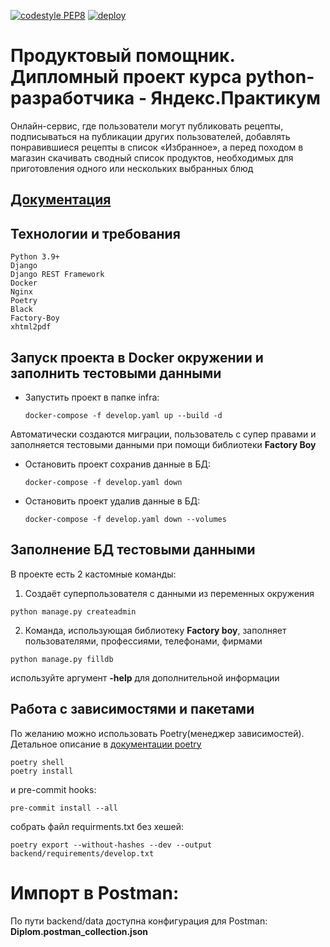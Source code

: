 [![codestyle PEP8](https://github.com/raikhert13/foodgram-project-react/actions/workflows/codestyle.yaml/badge.svg)](https://github.com/raikhert13/foodgram-project-react/actions/workflows/codestyle.yaml)
[![deploy](https://github.com/raikhert13/foodgram-project-react/actions/workflows/production_deploy.yaml/badge.svg)](https://github.com/raikhert13/foodgram-project-react/actions/workflows/production_deploy.yaml)
# Продуктовый помощник. Дипломный проект курса python-разработчика - Яндекс.Практикум
Онлайн-сервис, где пользователи могут публиковать рецепты, подписываться на публикации других пользователей, добавлять понравившиеся рецепты в список «Избранное», а перед походом в магазин скачивать сводный список продуктов, необходимых для приготовления одного или нескольких выбранных блюд

## [ Документация ](http://localhost/foodgram/docs/redoc.html)

## Технологии и требования
```
Python 3.9+
Django
Django REST Framework
Docker
Nginx
Poetry
Black
Factory-Boy
xhtml2pdf
```


## Запуск проекта в Docker окружении и заполнить тестовыми данными
- Запустить проект в папке infra:
    ```shell
    docker-compose -f develop.yaml up --build -d
     ```
 Автоматически создаются миграции, пользователь с супер правами и заполняется тестовыми данными при помощи библиотеки **Factory Boy**


- Остановить проект сохранив данные в БД:
    ```shell
    docker-compose -f develop.yaml down
    ```
- Остановить проект удалив данные в БД:
    ```shell
    docker-compose -f develop.yaml down --volumes
    ```

## Заполнение БД тестовыми данными
В проекте есть 2 кастомные команды:
1. Создаёт суперпользователя с данными из переменных окружения
```
python manage.py createadmin
```
2. Команда, использующая библиотеку **Factory boy**, заполняет пользователями, профессиями, телефонами, фирмами
```
python manage.py filldb
```
используйте аргумент **-help** для дополнительной информации

## Работа с зависимостями и пакетами
По желанию можно использовать Poetry(менеджер зависимостей).
Детальное описание в [документации poetry](https://python-poetry.org/docs/cli/)
```shell
poetry shell
poetry install
```

и pre-commit hooks:
```
pre-commit install --all
```

собрать файл requirments.txt без хешей:
```shell
poetry export --without-hashes --dev --output backend/requirements/develop.txt
```

# Импорт в Postman:
По пути backend/data доступна конфигурация для Postman: **Diplom.postman_collection.json**
